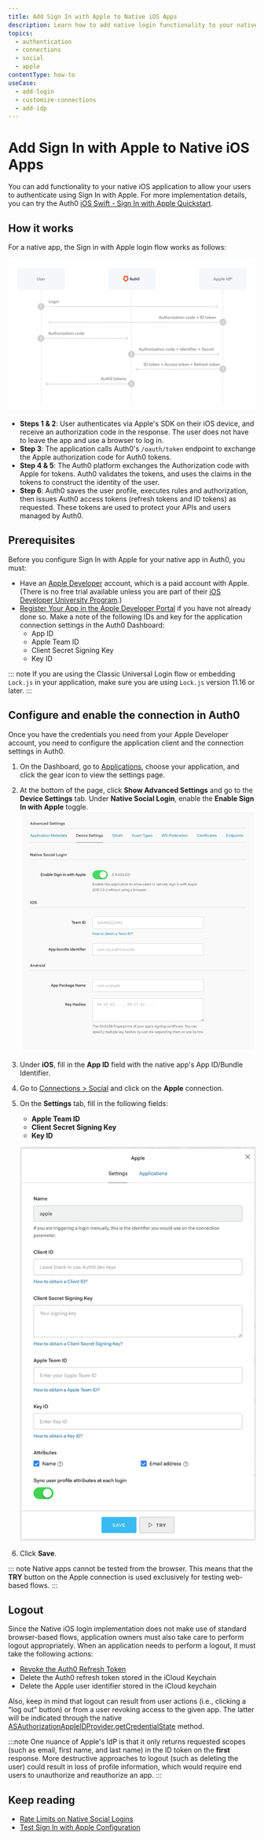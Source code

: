 ```yaml
---
title: Add Sign In with Apple to Native iOS Apps
description: Learn how to add native login functionality to your native app with Apple. 
topics:
  - authentication
  - connections
  - social
  - apple
contentType: how-to
useCase:
  - add-login
  - customize-connections
  - add-idp
---
```

# Add Sign In with Apple to Native iOS Apps

You can add functionality to your native iOS application to allow your users to authenticate using Sign In with Apple. For more implementation details, you can try the Auth0 [iOS Swift - Sign In with Apple Quickstart](/quickstart/native/ios-swift-siwa).

## How it works

For a native app, the Sign in with Apple login flow works as follows:

![Sign In with Apple Authentication Flow](/media/articles/connections/social/apple/apple-siwa-authn-flow.png)

* **Steps 1 & 2**: User authenticates via Apple's SDK on their iOS device, and receive an authorization code in the response. The user does not have to leave the app and use a browser to log in.
* **Step 3**: The application calls Auth0's `/oauth/token` endpoint to exchange the Apple authorization code for Auth0 tokens.
* **Step 4 & 5**: The Auth0 platform exchanges the Authorization code with Apple for tokens.  Auth0 validates the tokens, and uses the claims in the tokens to construct the identity of the user.
* **Step 6**: Auth0 saves the user profile, executes rules and authorization, then issues Auth0 access tokens (refresh tokens and ID tokens) as requested. These tokens are used to protect your APIs and users managed by Auth0.

## Prerequisites

Before you configure Sign In with Apple for your native app in Auth0, you must:

* Have an [Apple Developer](https://developer.apple.com/programs/) account, which is a paid account with Apple. (There is no free trial available unless you are part of their [iOS Developer University Program](https://developer.apple.com/support/compare-memberships/).)
* [Register Your App in the Apple Developer Portal](/connections/apple-siwa/set-up-apple) if you have not already done so. Make a note of the following IDs and key for the application connection settings in the Auth0 Dashboard:
  * App ID
  * Apple Team ID
  * Client Secret Signing Key
  * Key ID

::: note
If you are using the Classic Universal Login flow or embedding `Lock.js` in your application, make sure you are using `Lock.js` version 11.16 or later.
:::

## Configure and enable the connection in Auth0

Once you have the credentials you need from your Apple Developer account, you need to configure the application client and the connection settings in Auth0.

1. On the Dashboard, go to [Applications](${manage_url}/#/applications), choose your application, and click the gear icon to view the settings page.  
1. At the bottom of the page, click **Show Advanced Settings** and go to the **Device Settings** tab. Under **Native Social Login**, enable the **Enable Sign In with Apple** toggle. 
    ![Application Client Settings: Advanced Device Settings](/media/articles/connections/social/apple/apple-app-mobile-settings.png)
1. Under **iOS**, fill in the **App ID** field with the native app's App ID/Bundle Identifier.
1. Go to [Connections > Social](${manage_url}/#/connections/social) and click on the **Apple** connection. 
1. On the **Settings** tab, fill in the following fields:
    * **Apple Team ID**
    * **Client Secret Signing Key**
    * **Key ID**

    ![Application Connection Settings](/media/articles/connections/social/apple/apple-connection.png)
1. Click **Save**.

::: note
Native apps cannot be tested from the browser. This means that the **TRY** button on the Apple connection is used exclusively for testing web-based flows.
:::

## Logout

Since the Native iOS login implementation does not make use of standard browser-based flows, application owners must also take care to perform logout appropriately. When an application needs to perform a logout, it must take the following actions:

 * [Revoke the Auth0 Refresh Token](/api/authentication#revoke-refresh-token)
 * Delete the Auth0 refresh token stored in the iCloud Keychain
 * Delete the Apple user identifier stored in the iCloud keychain

Also, keep in mind that logout can result from user actions (i.e., clicking a "log out" button) or from a user revoking access to the given app. The latter will be indicated through the native [ASAuthorizationAppleIDProvider.getCredentialState](https://developer.apple.com/documentation/authenticationservices/asauthorizationappleidprovider/3175423-getcredentialstate) method.

:::note
One nuance of Apple's IdP is that it only returns requested scopes (such as email, first name, and last name) in the ID token on the **first** response. More destructive approaches to logout (such as deleting the user) could result in loss of profile information, which would require end users to unauthorize and reauthorize an app.
:::

## Keep reading

* [Rate Limits on Native Social Logins](/policies/rate-limits#limits-on-native-social-logins)
* [Test Sign In with Apple Configuration](/connections/apple-siwa/test-siwa-connection)
